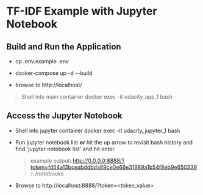 # TF-IDF Example with Jupyter Notebook

## Build and Run the Application  
  
- cp .env.example .env   
  
- docker-compose up -d --build  
  
- browse to http://localhost/  
  
>Shell into main container
> docker exec -it udacity_app_1 bash
 
## Access the Jupyter Notebook 
  
- Shell into jupyter container
docker exec -it udacity_jupyter_1 bash
  
- Run 
jupyter notebook list
**or**
hit the up arrow to revisit bash history and find 'jupyter notebook list' and hit enter.  
  > example output: http://0.0.0.0:8888/?token=fd54a13bceabddbda89ce0e66e31989a1b54f8eb9e650339 :: /notebooks  
  
- Browse to http://localhost:8888/?token=<token_value>  

